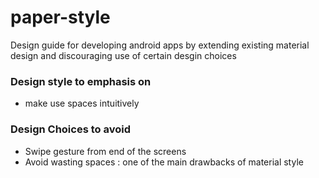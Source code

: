 # paper-style
Design guide for developing android apps by extending existing material design and discouraging use of certain desgin choices

### Design style to emphasis on

+ make use spaces intuitively 

### Design Choices to avoid

+ Swipe gesture from end of the screens
+ Avoid wasting spaces : one of the main drawbacks of material style